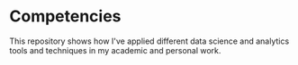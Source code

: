 # Competencies
This repository shows how I've applied different data science and analytics tools and techniques in my academic and personal work.
